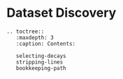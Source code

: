 # Dataset Discovery



```eval_rst
.. toctree::
   :maxdepth: 3
   :caption: Contents:

   selecting-decays
   stripping-lines
   bookkeeping-path
```

